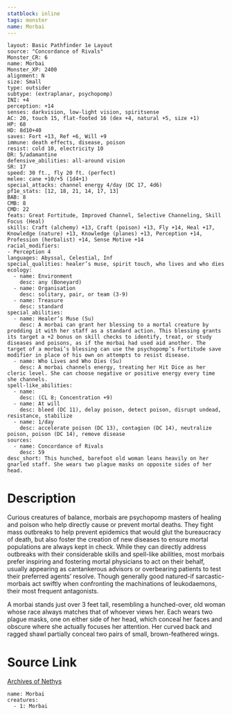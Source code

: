 ```yaml
---
statblock: inline
tags: monster
name: Morbai
---
```

```statblock
layout: Basic Pathfinder 1e Layout
source: "Concordance of Rivals"
Monster_CR: 6
name: Morbai
Monster_XP: 2400
alignment: N
size: Small
type: outsider
subtype: (extraplanar, psychopomp)
INI: +4
perception: +14
senses: darkvision, low-light vision, spiritsense
AC: 20, touch 15, flat-footed 16 (dex +4, natural +5, size +1)
HP: 68
HD: 8d10+40
saves: Fort +13, Ref +6, Will +9
immune: death effects, disease, poison
resist: cold 10, electricity 10
DR: 5/adamantine
defensive_abilities: all-around vision
SR: 17
speed: 30 ft., fly 20 ft. (perfect)
melee: cane +10/+5 (1d4+1)
special_attacks: channel energy 4/day (DC 17, 4d6)
pf1e_stats: [12, 18, 21, 14, 17, 13]
BAB: 8
CMB: 8
CMD: 22
feats: Great Fortitude, Improved Channel, Selective Channeling, Skill Focus (Heal)
skills: Craft (alchemy) +13, Craft (poison) +13, Fly +14, Heal +17, Knowledge (nature) +13, Knowledge (planes) +13, Perception +14, Profession (herbalist) +14, Sense Motive +14
racial_modifiers:
- Perception 4
languages: Abyssal, Celestial, Inf
special_qualities: healer’s muse, spirit touch, who lives and who dies
ecology:
  - name: Environment
    desc: any (Boneyard)
  - name: Organisation
    desc: solitary, pair, or team (3-9)
  - name: Treasure
    desc: standard
special_abilities:
  - name: Healer’s Muse (Su)
    desc: A morbai can grant her blessing to a mortal creature by prodding it with her staff as a standard action. This blessing grants its target a +2 bonus on skill checks to identify, treat, or study diseases and poisons, as if the morbai had used aid another. The target of a morbai’s blessing can use the psychopomp’s Fortitude save modifier in place of his own on attempts to resist disease.
  - name: Who Lives and Who Dies (Su)
    desc: A morbai channels energy, treating her Hit Dice as her cleric level. She can choose negative or positive energy every time she channels.
spell-like_abilities:
  - name:
    desc: (CL 8; Concentration +9)
  - name: At will
    desc: bleed (DC 11), delay poison, detect poison, disrupt undead, resistance, stabilize
  - name: 1/day
    desc: accelerate poison (DC 13), contagion (DC 14), neutralize poison, poison (DC 14), remove disease
sources:
  - name: Concordance of Rivals
    desc: 59
desc_short: This hunched, barefoot old woman leans heavily on her gnarled staff. She wears two plague masks on opposite sides of her head.
```
# Description
Curious creatures of balance, morbais are psychopomp masters of healing and poison who help directly cause or prevent mortal deaths. They fight mass outbreaks to help prevent epidemics that would glut the bureaucracy of death, but also foster the creation of new diseases to ensure mortal populations are always kept in check. While they can directly address outbreaks with their considerable skills and spell-like abilities, most morbais prefer inspiring and fostering mortal physicians to act on their behalf, usually appearing as cantankerous advisors or overbearing patients to test their preferred agents’ resolve. Though generally good natured-if sarcastic-morbais act swiftly when confronting the machinations of leukodaemons, their most frequent antagonists.

 A morbai stands just over 3 feet tall, resembling a hunched-over, old woman whose race always matches that of whoever views her. Each wears two plague masks, one on either side of her head, which conceal her faces and obscure where she actually focuses her attention. Her curved back and ragged shawl partially conceal two pairs of small, brown-feathered wings.
# Source Link
[Archives of Nethys](https://aonprd.com/MonsterDisplay.aspx?ItemName=Morbai)
```encounter-table
name: Morbai
creatures:
  - 1: Morbai
```
